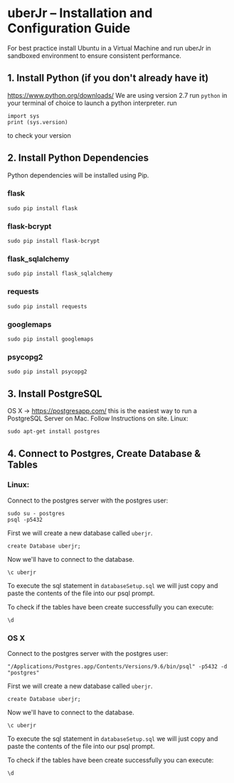 # uberJr – Installation and Configuration Guide

For best practice install Ubuntu in a Virtual Machine and run uberJr in sandboxed environment to ensure consistent performance.

## 1. Install Python (if you don't already have it) 
https://www.python.org/downloads/
We are using version 2.7
run `python` in your terminal of choice to launch a python interpreter.
run
```
import sys
print (sys.version)
```
to check your version

## 2. Install Python Dependencies

Python dependencies will be installed using Pip.

### flask
`sudo pip install flask`

### flask-bcrypt
`sudo pip install flask-bcrypt`

### flask_sqlalchemy
`sudo pip install flask_sqlalchemy`

### requests
`sudo pip install requests`

### googlemaps
`sudo pip install googlemaps`

### psycopg2
`sudo pip install psycopg2`

## 3. Install PostgreSQL
OS X -> https://postgresapp.com/ this is the easiest way to run a PostgreSQL Server on Mac. Follow Instructions on site.
Linux:
```
sudo apt-get install postgres
```

## 4. Connect to Postgres, Create Database & Tables
### Linux:
Connect to the postgres server with the postgres user:
```
sudo su - postgres
psql -p5432
```
First we will create a new database called `uberjr`.
```
create Database uberjr;
```
Now we'll have to connect to the database.
```
\c uberjr
```
To execute the sql statement in `databaseSetup.sql` we will just copy and paste the contents of the file into our psql prompt.

To check if the tables have been create successfully you can execute:
```
\d
```
### OS X
Connect to the postgres server with the postgres user:
```
"/Applications/Postgres.app/Contents/Versions/9.6/bin/psql" -p5432 -d "postgres"
```
First we will create a new database called `uberjr`.
```
create Database uberjr;
```
Now we'll have to connect to the database.
```
\c uberjr
```
To execute the sql statement in `databaseSetup.sql` we will just copy and paste the contents of the file into our psql prompt.

To check if the tables have been create successfully you can execute:
```
\d
```
